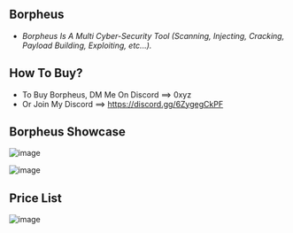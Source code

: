 ## Borpheus
* *Borpheus Is A Multi Cyber-Security Tool (Scanning, Injecting, Cracking, Payload Building, Exploiting, etc...).*

## How To Buy?
* To Buy Borpheus, DM Me On Discord ==> 0xyz
*   Or Join My Discord ==> https://discord.gg/6ZygegCkPF

## Borpheus Showcase

![image](https://user-images.githubusercontent.com/89786570/178143743-48df3eb1-dabe-4a2b-9f73-d928821a0cbb.png)

![image](https://github.com/ASMRoyal/borpheus/assets/89786570/23e79bcf-618e-411d-af86-865b2f36983c)


## Price List

![image](https://user-images.githubusercontent.com/89786570/178305542-9654f89d-2356-4686-a338-5b569550affb.png)
